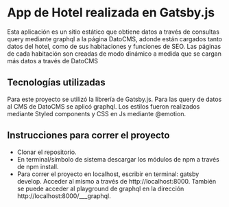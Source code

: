 # App de Hotel realizada en Gatsby.js

Esta aplicación es un sitio estático que obtiene datos a través de consultas query mediante graphql a la página DatoCMS, adonde están cargados tanto datos del hotel, como de sus habitaciones y funciones de SEO. Las páginas de cada habitación son creadas de modo dinámico a medida que se cargan más datos a través de DatoCMS

## Tecnologías utilizadas

Para este proyecto se utilizó la librería de Gatsby.js. Para las query de datos al CMS de DatoCMS se aplicó graphql. Los estilos fueron realizados mediante Styled components y CSS en Js mediante @emotion.

## Instrucciones para correr el proyecto

 - Clonar el repositorio.
 - En terminal/símbolo de sistema descargar los módulos de npm a través de npm install.
 - Para correr el proyecto en localhost, escribir en terminal: gatsby develop. Acceder al mismo a través de http://localhost:8000. También se puede acceder al playground de graphql en la dirección http://localhost:8000/___graphql.
